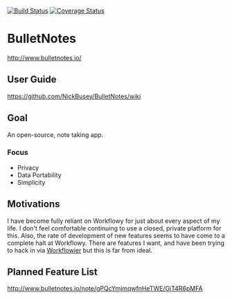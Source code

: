 [![Build Status](https://travis-ci.org/NickBusey/BulletNotes.svg?branch=master)](https://travis-ci.org/NickBusey/BulletNotes)
[![Coverage Status](https://coveralls.io/repos/github/NickBusey/BulletNotes/badge.svg?branch=master)](https://coveralls.io/github/NickBusey/BulletNotes?branch=master)

# BulletNotes

http://www.bulletnotes.io/

## User Guide

https://github.com/NickBusey/BulletNotes/wiki

## Goal

An open-source, note taking app.

### Focus

* Privacy
* Data Portability
* Simplicity

## Motivations

I have become fully reliant on Workflowy for just about every aspect of my life. I don't feel comfortable continuing to use a closed, private platform for this. Also, the rate of development of new features seems to have come to a complete halt at Workflowy. There are features I want, and have been trying to hack in via [Workflowier](http://workflowier.com/) but this is far from ideal.

## Planned Feature List

http://www.bulletnotes.io/note/gPQcYmjmqwfnHeTWE/GjT4R6pMFA

